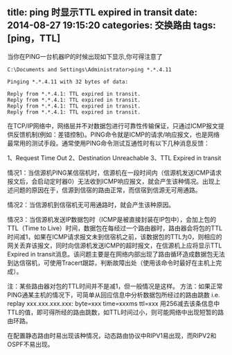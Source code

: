 title: ping 时显示TTL expired in transit
date: 2014-08-27 19:15:20
categories: 交换路由
tags: [ping，TTL]
---
当你在PING一台机器IP的时候出现如下显示,你可得注意了
<!--more-->

	C:\Documents and Settings\Administrator>ping *.*.4.11

	Pinging *.*.4.11 with 32 bytes of data:

	Reply from *.*.4.1: TTL expired in transit.
	Reply from *.*.4.1: TTL expired in transit.
	Reply from *.*.4.1: TTL expired in transit.
	Reply from *.*.4.1: TTL expired in transit.

在TCP/IP网络中，网络层并不对数据包进行可靠性传输保证，只通过ICMP报文提供反馈机制(例如：差错控制)。PING命令就是ICMP的请求/响应报文，也是网络最常用的测试手段。通常使用PING命令测试互通性时有以下几种消息反馈：

1、Request Time Out
2、Destination Unreachable
3、TTL Expired in transit

情况1：当信源机PING某信宿机时，信源机在一段时间内（信源机发送ICMP请求报文后，会启动定时器0）无法收到ICMP响应报文，就会产生该种情况。出现上述问题的原因在于，信源到信宿的路由正常，而信宿到信源无可用通路。

情况2：当信源机到信宿机无可用通路时，就会产生该种原因。


情况3：当信源机发送IP数据包时（ICMP是被直接封装在IP包中），会加上包的TTL（Time to Live）时间，数据包在每经过一个路由器时，路由器会将包的TTL时间减1，如果在ICMP请求报文未到信宿机之前，该数据包的TTL为0，则相应的网关丢弃该报文，同时向信源机发送ICMP的超时报文，在信源机上应将显示TTL Expired in transit消息。该问题主要是在网络内部出现了路由循环造成数据包无法到达信宿机，可使用Tracert跟踪，判断故障出处（使用该命令时最好在主机上完成）。

注：某些路由器对包的TTL时间并不是减1，但一般情况是这样。
方法：如果正常PING通某主机的情况下，可简单从回应信息中分析数据包所经过的路由跳数
i.e. replay xxx.xxx.xxx.xxx: byte=xxx time=xxxms ttl=xxx
用256减去该条信息中TTL的值，即可得所经的路由跳数，如TTL时间过小，则可能网络中出现短暂的路由环路。

在配置静态路由时易出现该种情况，动态路由协议中RIPV1易出现，而RIPV2和OSPF不易出现。